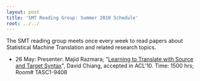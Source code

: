 ```yaml
---
layout: post
title: 'SMT Reading Group: Summer 2010 Schedule'
root: ../../
---
```


The SMT reading group meets once every week to read papers about Statistical Machine Translation and related research topics.



	
* 26 May: Presenter: Majid Razmara; "[Learning to Translate with Source and Target Syntax](http://www.isi.edu/~chiang/papers/acl2010-chiang.pdf)", David Chiang, accepted in ACL'10. Time: 1500 hrs; Room# TASC1-9408


